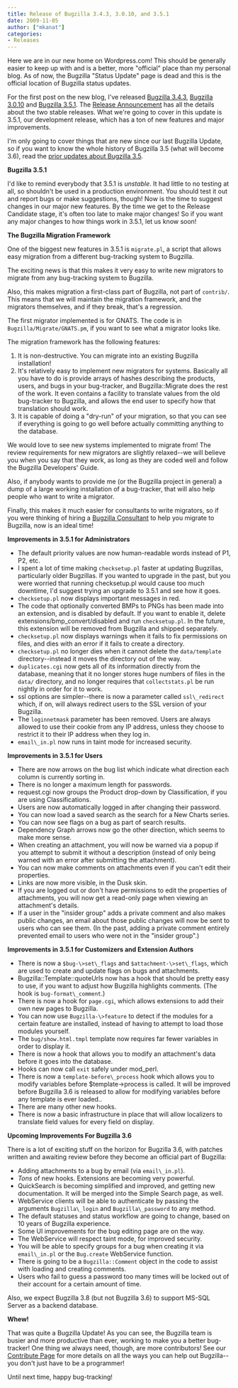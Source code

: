 ```yaml
---
title: Release of Bugzilla 3.4.3, 3.0.10, and 3.5.1
date: 2009-11-05
author: ["mkanat"]
categories:
- Releases
---
```

Here we are in our new home on Wordpress.com\! This should be generally
easier to keep up with and is a better, more "official" place than my
personal blog. As of now, the Bugzilla "Status Update" page is dead and
this is the official location of Bugzilla status updates.

For the first post on the new blog, I've released
[Bugzilla 3.4.3](http://www.bugzilla.org/releases/3.4.3/),
[Bugzilla 3.0.10](http://www.bugzilla.org/releases/3.0.10/) and
[Bugzilla 3.5.1](http://www.bugzilla.org/releases/3.6/). The [Release
Announcement](http://www.bugzilla.org/news/#release343) has all the
details about the two stable releases. What we're going to cover in this
update is 3.5.1, our development release, which has a ton of new
features and major improvements.

I'm only going to cover things that are new since our last Bugzilla
Update, so if you want to know the whole history of Bugzilla 3.5 (what
will become 3.6), read the [prior updates about Bugzilla
3.5](/tag/3.6/).

**Bugzilla 3.5.1**

I'd like to remind everybody that 3.5.1 is *unstable*. It had little to
no testing at all, so shouldn't be used in a production environment. You
should test it out and report bugs or make suggestions, though\! Now is
the time to suggest changes in our major new features. By the time we
get to the Release Candidate stage, it's often too late to make major
changes\! So if you want any major changes to how things work in 3.5.1,
let us know soon\!

**The Bugzilla Migration Framework**

One of the biggest new features in 3.5.1 is `migrate.pl`, a script that
allows easy migration from a different bug-tracking system to Bugzilla.

The exciting news is that this makes it very easy to write new migrators
to migrate from any bug-tracking system to Bugzilla.

Also, this makes migration a first-class part of Bugzilla, not part of
`contrib/`. This means that we will maintain the migration framework,
and the migrators themselves, and if they break, that's a regression.

The first migrator implemented is for GNATS. The code is in
`Bugzilla/Migrate/GNATS.pm`, if you want to see what a migrator looks
like.

The migration framework has the following features:

1.  It is non-destructive. You can migrate into an existing Bugzilla
    installation\!
2.  It's relatively easy to implement new migrators for systems.
    Basically all you have to do is provide arrays of hashes describing
    the products, users, and bugs in your bug-tracker, and
    Bugzilla::Migrate does the rest of the work. It even contains a
    facility to translate values from the old bug-tracker to Bugzilla,
    and allows the end user to specify how that translation should work.
3.  It is capable of doing a "dry-run" of your migration, so that you
    can see if everything is going to go well before actually committing
    anything to the database.

We would love to see new systems implemented to migrate from\! The
review requirements for new migrators are slightly relaxed--we will
believe you when you say that they work, as long as they are coded well
and follow the Bugzilla Developers' Guide.

Also, if anybody wants to provide me (or the Bugzilla project in
general) a dump of a large working installation of a bug-tracker, that
will also help people who want to write a migrator.

Finally, this makes it much easier for consultants to write migrators,
so if you were thinking of hiring a [Bugzilla
Consultant](http://www.bugzilla.org/support/consulting.html) to help you
migrate to Bugzilla, now is an ideal time\!

**Improvements in 3.5.1 for Administrators**

  - The default priority values are now human-readable words instead of
    P1, P2, etc.
  - I spent a lot of time making `checksetup.pl`
    faster at updating Bugzillas, particularly older Bugzillas. If you
    wanted to upgrade in the past, but you were worried that running
    checksetup.pl would cause too much downtime, I'd suggest trying an
    upgrade to 3.5.1 and see how it goes.
  - `checksetup.pl` now displays important
    messages in red.
  - The code that optionally converted BMPs to PNGs has been made into
    an extension, and is disabled by default. If you want to enable it,
    delete extensions/bmp\_convert/disabled and run
    `checksetup.pl`. In the future, this
    extension will be removed from Bugzilla and shipped separately.
  - `checksetup.pl` now displays warnings when it
    fails to fix permissions on files, and dies with an error if it
    fails to create a directory.
  - `checksetup.pl` no longer dies when it cannot
    delete the `data/template` directory--instead
    it moves the directory out of the way.
  - `duplicates.cgi` now gets all of its
    information directly from the database, meaning that it no longer
    stores huge numbers of files in the `data/`
    directory, and no longer requires that
    `collectstats.pl` be run nightly in order for
    it to work.
  - ssl options are simpler--there is now a parameter called
    `ssl\_redirect` which, if on, will always
    redirect users to the SSL version of your Bugzilla.
  - The `loginnetmask` parameter has been
    removed. Users are always allowed to use their cookie from any IP
    address, unless they choose to restrict it to their IP address when
    they log in.
  - `email\_in.pl` now runs in taint mode for
    increased security.

**Improvements in 3.5.1 for Users**

  - There are now arrows on the bug list which indicate what direction
    each column is currently sorting in.
  - There is no longer a maximum length for passwords.
  - request.cgi now groups the Product drop-down by Classification, if
    you are using Classifications.
  - Users are now automatically logged in after changing their password.
  - You can now load a saved search as the search for a New Charts
    series.
  - You can now see flags on a bug as part of search results.
  - Dependency Graph arrows now go the other direction, which seems to
    make more sense.
  - When creating an attachment, you will now be warned via a popup if
    you attempt to submit it without a description (instead of only
    being warned with an error after submitting the attachment).
  - You can now make comments on attachments even if you can't edit
    their properties.
  - Links are now more visible, in the Dusk skin.
  - If you are logged out or don't have permissions to edit the
    properties of attachments, you will now get a read-only page when
    viewing an attachment's details.
  - If a user in the "insider group" adds a private comment and also
    makes public changes, an email about those public changes will now
    be sent to users who can see them. (In the past, adding a private
    comment entirely prevented email to users who were not in the
    "insider group".)

**Improvements in 3.5.1 for Customizers and Extension Authors**

  - There is now a `$bug-\>set\_flags` and
    `$attachment-\>set\_flags`, which are used to
    create and update flags on bugs and attachments.
  - Bugzilla::Template::quoteUrls now has a hook that should be pretty
    easy to use, if you want to adjust how Bugzilla highlights comments.
    (The hook is `bug-format\_comment`.)
  - There is now a hook for `page.cgi`, which
    allows extensions to add their own new pages to Bugzilla.
  - You can now use `Bugzilla-\>feature` to
    detect if the modules for a certain feature are installed, instead
    of having to attempt to load those modules yourself.
  - The `bug/show.html.tmpl` template now
    requires far fewer variables in order to display it.
  - There is now a hook that allows you to modify an attachment's data
    before it goes into the database.
  - Hooks can now call `exit` safely under
    mod\_perl.
  - There is now a `template-before\_process`
    hook which allows you to modify variables before $template-\>process
    is called. It will be improved before Bugzilla 3.6 is released to
    allow for modifying variables before any template is ever loaded..
  - There are many other new hooks.
  - There is now a basic infrastructure in place that will allow
    localizers to translate field values for every field on display.

**Upcoming Improvements For Bugzilla 3.6**

There is a lot of exciting stuff on the horizon for Bugzilla 3.6, with
patches written and awaiting review before they become an official part
of Bugzilla:

  - Adding attachments to a bug by email (via
    `email\_in.pl`).
  - *Tons* of new hooks. Extensions are becoming very powerful.
  - QuickSearch is becoming simplified and improved, and getting new
    documentation. It will be merged into the Simple Search page, as
    well.
  - WebService clients will be able to authenticate by passing the
    arguments `Bugzilla\_login` and
    `Bugzilla\_password` to any method.
  - The default statuses and status workflow are going to change, based
    on 10 years of Bugzilla experience.
  - Some UI improvements for the bug editing page are on the way.
  - The WebService will respect taint mode, for improved security.
  - You will be able to specify groups for a bug when creating it via
    `email\_in.pl` or the
    `Bug.create` WebService function.
  - There is going to be a `Bugzilla::Comment`
    object in the code to assist with loading and creating comments.
  - Users who fail to guess a password too many times will be locked out
    of their account for a certain amount of time.

Also, we expect Bugzilla 3.8 (but not Bugzilla 3.6) to support MS-SQL
Server as a backend database.

**Whew\!**

That was quite a Bugzilla Update\! As you can see, the Bugzilla team is
busier and more productive than ever, working to make you a better
bug-tracker\! One thing we always need, though, are more contributors\!
See our [Contribute Page](http://www.bugzilla.org/contribute/) for more
details on all the ways you can help out Bugzilla--you don't just have
to be a programmer\!

Until next time, happy bug-tracking\!
